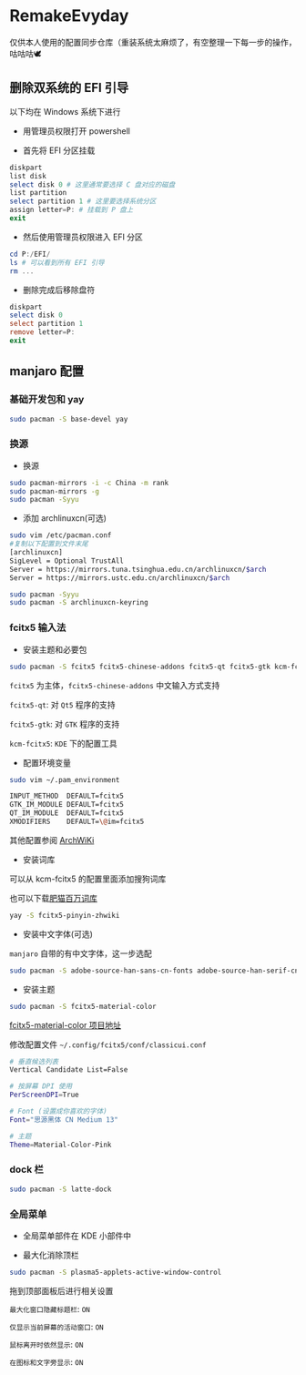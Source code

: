 # RemakeEvyday

仅供本人使用的配置同步仓库（重装系统太麻烦了，有空整理一下每一步的操作，咕咕咕🕊

## 删除双系统的 EFI 引导

以下均在 Windows 系统下进行

- 用管理员权限打开 powershell

- 首先将 EFI 分区挂载

```powershell
diskpart
list disk
select disk 0 # 这里通常要选择 C 盘对应的磁盘
list partition
select partition 1 # 这里要选择系统分区
assign letter=P: # 挂载到 P 盘上
exit
```

- 然后使用管理员权限进入 EFI 分区

```powershell
cd P:/EFI/
ls # 可以看到所有 EFI 引导
rm ...
```

- 删除完成后移除盘符

```powershell
diskpart
select disk 0
select partition 1
remove letter=P:
exit
```

## manjaro 配置

### 基础开发包和 yay

```bash
sudo pacman -S base-devel yay
```

### 换源

- 换源

```bash
sudo pacman-mirrors -i -c China -m rank
sudo pacman-mirrors -g
sudo pacman -Syyu
```

- 添加 archlinuxcn(可选)

```bash
sudo vim /etc/pacman.conf
#复制以下配置到文件末尾
[archlinuxcn]
SigLevel = Optional TrustAll
Server = https://mirrors.tuna.tsinghua.edu.cn/archlinuxcn/$arch
Server = https://mirrors.ustc.edu.cn/archlinuxcn/$arch

sudo pacman -Syyu
sudo pacman -S archlinuxcn-keyring
```

### fcitx5 输入法

- 安装主题和必要包

```bash
sudo pacman -S fcitx5 fcitx5-chinese-addons fcitx5-qt fcitx5-gtk kcm-fcitx5
```

`fcitx5` 为主体，`fcitx5-chinese-addons` 中文输入方式支持

`fcitx5-qt`: 对 `Qt5` 程序的支持

`fcitx5-gtk`: 对 `GTK` 程序的支持

`kcm-fcitx5`: `KDE` 下的配置工具

- 配置环境变量

```bash
sudo vim ~/.pam_environment

INPUT_METHOD  DEFAULT=fcitx5
GTK_IM_MODULE DEFAULT=fcitx5
QT_IM_MODULE  DEFAULT=fcitx5
XMODIFIERS    DEFAULT=\@im=fcitx5
```

其他配置参阅 [ArchWiKi](https://wiki.archlinux.org/index.php/Fcitx5_(%E7%AE%80%E4%BD%93%E4%B8%AD%E6%96%87))

- 安装词库

可以从 kcm-fcitx5 的配置里面添加搜狗词库

也可以下载[肥猫百万词库](https://github.com/felixonmars/fcitx5-pinyin-zhwiki)

```bash
yay -S fcitx5-pinyin-zhwiki
```

- 安装中文字体(可选)

`manjaro` 自带的有中文字体，这一步选配

```bash
sudo pacman -S adobe-source-han-sans-cn-fonts adobe-source-han-serif-cn-fonts
```

- 安装主题

```bash
sudo pacman -S fcitx5-material-color
```

[fcitx5-material-color 项目地址](https://github.com/hosxy/Fcitx5-Material-Color)

修改配置文件 `~/.config/fcitx5/conf/classicui.conf`

```bash
# 垂直候选列表
Vertical Candidate List=False

# 按屏幕 DPI 使用
PerScreenDPI=True

# Font (设置成你喜欢的字体)
Font="思源黑体 CN Medium 13"

# 主题
Theme=Material-Color-Pink
```

### dock 栏

```bash
sudo pacman -S latte-dock
```

### 全局菜单

- 全局菜单部件在 KDE 小部件中

- 最大化消除顶栏

```bash
sudo pacman -S plasma5-applets-active-window-control
```

拖到顶部面板后进行相关设置

`最大化窗口隐藏标题栏`: `ON`

`仅显示当前屏幕的活动窗口`: `ON`

`鼠标离开时依然显示`: `ON`

`在图标和文字旁显示`: `ON`
